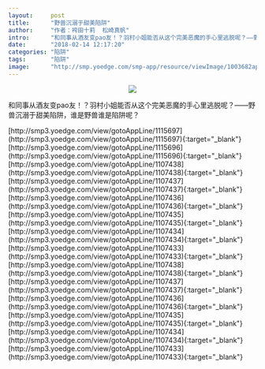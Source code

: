 ```yaml
---
layout:     post
title:      "野兽沉溺于甜美陷阱"
author:     "作者：袴田十莉  松崎真帆"
intro:      "和同事从酒友变pao友！？羽村小姐能否从这个完美恶魔的手心里逃脱呢？——野兽沉溺于甜美陷阱，谁是野兽谁是陷阱呢？"
date:       "2018-02-14 12:17:20"
categories: "陷阱"
tags:       "陷阱"
image:      "http://smp.yoedge.com/smp-app/resource/viewImage/1003682appline.png"
---
```

<div style="text-align: center">
<p><img src="http://smp.yoedge.com/smp-app/resource/viewImage/1003682appline.png"/></p>
</div>
<p class="post-meta">
<span>和同事从酒友变pao友！？羽村小姐能否从这个完美恶魔的手心里逃脱呢？——野兽沉溺于甜美陷阱，谁是野兽谁是陷阱呢？</span>
</p>
[http://smp3.yoedge.com/view/gotoAppLine/1115697](http://smp3.yoedge.com/view/gotoAppLine/1115697){:target="_blank"}
[http://smp3.yoedge.com/view/gotoAppLine/1115696](http://smp3.yoedge.com/view/gotoAppLine/1115696){:target="_blank"}
[http://smp3.yoedge.com/view/gotoAppLine/1107438](http://smp3.yoedge.com/view/gotoAppLine/1107438){:target="_blank"}
[http://smp3.yoedge.com/view/gotoAppLine/1107437](http://smp3.yoedge.com/view/gotoAppLine/1107437){:target="_blank"}
[http://smp3.yoedge.com/view/gotoAppLine/1107436](http://smp3.yoedge.com/view/gotoAppLine/1107436){:target="_blank"}
[http://smp3.yoedge.com/view/gotoAppLine/1107435](http://smp3.yoedge.com/view/gotoAppLine/1107435){:target="_blank"}
[http://smp3.yoedge.com/view/gotoAppLine/1107434](http://smp3.yoedge.com/view/gotoAppLine/1107434){:target="_blank"}
[http://smp3.yoedge.com/view/gotoAppLine/1107433](http://smp3.yoedge.com/view/gotoAppLine/1107433){:target="_blank"}
[http://smp3.yoedge.com/view/gotoAppLine/1107438](http://smp3.yoedge.com/view/gotoAppLine/1107438){:target="_blank"}
[http://smp3.yoedge.com/view/gotoAppLine/1107437](http://smp3.yoedge.com/view/gotoAppLine/1107437){:target="_blank"}
[http://smp3.yoedge.com/view/gotoAppLine/1107436](http://smp3.yoedge.com/view/gotoAppLine/1107436){:target="_blank"}
[http://smp3.yoedge.com/view/gotoAppLine/1107435](http://smp3.yoedge.com/view/gotoAppLine/1107435){:target="_blank"}
[http://smp3.yoedge.com/view/gotoAppLine/1107434](http://smp3.yoedge.com/view/gotoAppLine/1107434){:target="_blank"}
[http://smp3.yoedge.com/view/gotoAppLine/1107433](http://smp3.yoedge.com/view/gotoAppLine/1107433){:target="_blank"}


